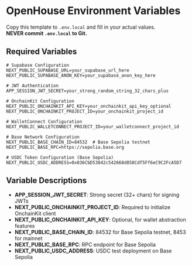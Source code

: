 # OpenHouse Environment Variables

Copy this template to `.env.local` and fill in your actual values.  
**NEVER commit `.env.local` to Git.**

## Required Variables

```env
# Supabase Configuration
NEXT_PUBLIC_SUPABASE_URL=your_supabase_url_here
NEXT_PUBLIC_SUPABASE_ANON_KEY=your_supabase_anon_key_here

# JWT Authentication
APP_SESSION_JWT_SECRET=your_strong_random_string_32_chars_plus

# OnchainKit Configuration
NEXT_PUBLIC_ONCHAINKIT_API_KEY=your_onchainkit_api_key_optional
NEXT_PUBLIC_ONCHAINKIT_PROJECT_ID=your_onchainkit_project_id

# WalletConnect Configuration
NEXT_PUBLIC_WALLETCONNECT_PROJECT_ID=your_walletconnect_project_id

# Base Network Configuration
NEXT_PUBLIC_BASE_CHAIN_ID=84532  # Base Sepolia testnet
NEXT_PUBLIC_BASE_RPC=https://sepolia.base.org

# USDC Token Configuration (Base Sepolia)
NEXT_PUBLIC_USDC_ADDRESS=0x036CbD53842c542668d858Cdf5Ff6eC9C2FcA5D7
```

## Variable Descriptions

- **APP_SESSION_JWT_SECRET**: Strong secret (32+ chars) for signing JWTs
- **NEXT_PUBLIC_ONCHAINKIT_PROJECT_ID**: Required to initialize OnchainKit client
- **NEXT_PUBLIC_ONCHAINKIT_API_KEY**: Optional, for wallet abstraction features
- **NEXT_PUBLIC_BASE_CHAIN_ID**: 84532 for Base Sepolia testnet, 8453 for mainnet
- **NEXT_PUBLIC_BASE_RPC**: RPC endpoint for Base Sepolia
- **NEXT_PUBLIC_USDC_ADDRESS**: USDC test deployment on Base Sepolia 